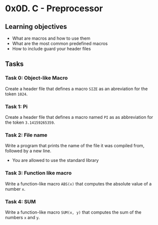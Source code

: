 # 0x0D. C - Preprocessor

## Learning objectives
- What are macros and how to use them
- What are the most common predefined macros
- How to include guard your header files

## Tasks

### Task 0: Object-like Macro
Create a header file that defines a macro `SIZE` as an abreviation for the token
`1024`.

### Task 1: Pi
Create a header file that defines a macro named `PI` as as abbreviation for the token `3.14159265359`.

### Task 2: File name
Write a program that prints the name of the file it was compiled from, followed by a new line.
- You are allowed to use the standard library

### Task 3: Function like macro
Write a function-like macro `ABS(x)` that computes the absolute value of a number `x`.

### Task 4: SUM
Write a function-like macro `SUM(x, y)` that computes the sum of the numbers `x` and `y`.

